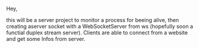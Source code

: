 
Hey,

this will be a server project to monitor a process for beeing alive, then creating aserver socket with a WebSocketServer from ws (hopefully soon a functial duplex stream server).
Clients are able to connect from a website and get some Infos from server.